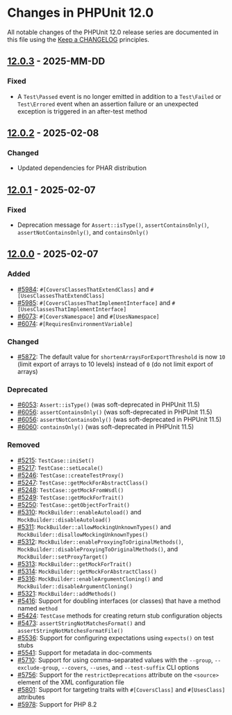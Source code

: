 # Changes in PHPUnit 12.0

All notable changes of the PHPUnit 12.0 release series are documented in this file using the [Keep a CHANGELOG](https://keepachangelog.com/) principles.

## [12.0.3] - 2025-MM-DD

### Fixed

* A `Test\Passed` event is no longer emitted in addition to a `Test\Failed` or `Test\Errored` event when an assertion failure or an unexpected exception is triggered in an after-test method

## [12.0.2] - 2025-02-08

### Changed

* Updated dependencies for PHAR distribution

## [12.0.1] - 2025-02-07

### Fixed

* Deprecation message for `Assert::isType()`, `assertContainsOnly()`, `assertNotContainsOnly()`, and `containsOnly()`

## [12.0.0] - 2025-02-07

### Added

* [#5984](https://github.com/sebastianbergmann/phpunit/issues/5984): `#[CoversClassesThatExtendClass]` and `#[UsesClassesThatExtendClass]`
* [#5985](https://github.com/sebastianbergmann/phpunit/issues/5985): `#[CoversClassesThatImplementInterface]` and `#[UsesClassesThatImplementInterface]`
* [#6073](https://github.com/sebastianbergmann/phpunit/issues/6073): `#[CoversNamespace]` and `#[UsesNamespace]`
* [#6074](https://github.com/sebastianbergmann/phpunit/pull/6074): `#[RequiresEnvironmentVariable]`

### Changed

* [#5872](https://github.com/sebastianbergmann/phpunit/issues/5872): The default value for `shortenArraysForExportThreshold` is now `10` (limit export of arrays to 10 levels) instead of `0` (do not limit export of arrays)

### Deprecated

* [#6053](https://github.com/sebastianbergmann/phpunit/issues/6053): `Assert::isType()` (was soft-deprecated in PHPUnit 11.5)
* [#6056](https://github.com/sebastianbergmann/phpunit/issues/6056): `assertContainsOnly()` (was soft-deprecated in PHPUnit 11.5)
* [#6056](https://github.com/sebastianbergmann/phpunit/issues/6056): `assertNotContainsOnly()` (was soft-deprecated in PHPUnit 11.5)
* [#6060](https://github.com/sebastianbergmann/phpunit/issues/6060): `containsOnly()` (was soft-deprecated in PHPUnit 11.5)

### Removed

* [#5215](https://github.com/sebastianbergmann/phpunit/issues/5215): `TestCase::iniSet()`
* [#5217](https://github.com/sebastianbergmann/phpunit/issues/5217): `TestCase::setLocale()`
* [#5246](https://github.com/sebastianbergmann/phpunit/issues/5246): `TestCase::createTestProxy()`
* [#5247](https://github.com/sebastianbergmann/phpunit/issues/5247): `TestCase::getMockForAbstractClass()`
* [#5248](https://github.com/sebastianbergmann/phpunit/issues/5248): `TestCase::getMockFromWsdl()`
* [#5249](https://github.com/sebastianbergmann/phpunit/issues/5249): `TestCase::getMockForTrait()`
* [#5250](https://github.com/sebastianbergmann/phpunit/issues/5250): `TestCase::getObjectForTrait()`
* [#5310](https://github.com/sebastianbergmann/phpunit/issues/5310): `MockBuilder::enableAutoload()` and `MockBuilder::disableAutoload()`
* [#5311](https://github.com/sebastianbergmann/phpunit/issues/5311): `MockBuilder::allowMockingUnknownTypes()` and `MockBuilder::disallowMockingUnknownTypes()`
* [#5312](https://github.com/sebastianbergmann/phpunit/issues/5312): `MockBuilder::enableProxyingToOriginalMethods()`, `MockBuilder::disableProxyingToOriginalMethods()`, and `MockBuilder::setProxyTarget()`
* [#5313](https://github.com/sebastianbergmann/phpunit/issues/5313): `MockBuilder::getMockForTrait()`
* [#5314](https://github.com/sebastianbergmann/phpunit/issues/5314): `MockBuilder::getMockForAbstractClass()`
* [#5316](https://github.com/sebastianbergmann/phpunit/issues/5316): `MockBuilder::enableArgumentCloning()` and `MockBuilder::disableArgumentCloning()`
* [#5321](https://github.com/sebastianbergmann/phpunit/issues/5321): `MockBuilder::addMethods()`
* [#5416](https://github.com/sebastianbergmann/phpunit/issues/5416): Support for doubling interfaces (or classes) that have a method named `method`
* [#5424](https://github.com/sebastianbergmann/phpunit/issues/5424): `TestCase` methods for creating return stub configuration objects
* [#5473](https://github.com/sebastianbergmann/phpunit/issues/5473): `assertStringNotMatchesFormat()` and `assertStringNotMatchesFormatFile()`
* [#5536](https://github.com/sebastianbergmann/phpunit/issues/5536): Support for configuring expectations using `expects()` on test stubs
* [#5541](https://github.com/sebastianbergmann/phpunit/issues/5541): Support for metadata in doc-comments
* [#5710](https://github.com/sebastianbergmann/phpunit/issues/5710): Support for using comma-separated values with the `--group`, `--exclude-group`, `--covers`, `--uses`, and `--test-suffix` CLI options
* [#5756](https://github.com/sebastianbergmann/phpunit/issues/5756): Support for the `restrictDeprecations` attribute on the `<source>` element of the XML configuration file
* [#5801](https://github.com/sebastianbergmann/phpunit/issues/5801): Support for targeting traits with `#[CoversClass]` and `#[UsesClass]` attributes
* [#5978](https://github.com/sebastianbergmann/phpunit/issues/5978): Support for PHP 8.2

[12.0.3]: https://github.com/sebastianbergmann/phpunit/compare/12.0.2...12.0
[12.0.2]: https://github.com/sebastianbergmann/phpunit/compare/12.0.1...12.0.2
[12.0.1]: https://github.com/sebastianbergmann/phpunit/compare/12.0.0...12.0.1
[12.0.0]: https://github.com/sebastianbergmann/phpunit/compare/11.5...12.0.0
